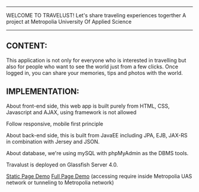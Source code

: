 *****************************************************
WELCOME TO TRAVELUST!
Let's share traveling experiences togerther
A project at Metropolia University Of Applied Science
*****************************************************

CONTENT:
--------
This application is not only for everyone who is interested in travelling but also for people who want to see the world just from a few clicks.
Once logged in, you can share your memories, tips and photos with the world.

IMPLEMENTATION:
---------------
About front-end side, this web app is built purely from HTML, CSS, Javascript and AJAX, using framework is not allowed

Follow responsive, mobile first principle


About back-end side, this is built from JavaEE including JPA, EJB, JAX-RS in combination with Jersey and JSON.

About database, we're using mySQL with phpMyAdmin as the DBMS tools.

Travalust is deployed on Glassfish Server 4.0.

[Static Page Demo](https://phuch.github.io/TravelustFrontEnd/)
[Full Page Demo](http://10.114.32.23:8080) (accessing require inside Metropolia UAS network or tunneling to Metropolia network)
